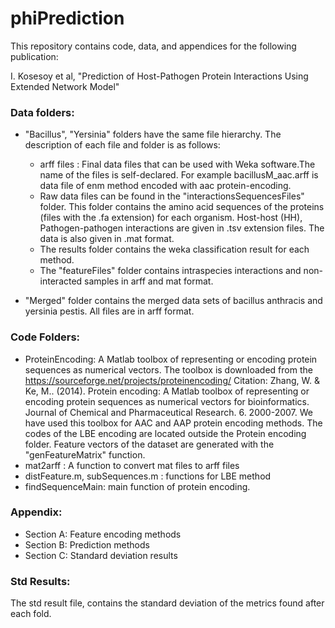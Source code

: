 # phiPrediction

This repository contains code, data, and appendices for the following publication:

I. Kosesoy et al, "Prediction of Host-Pathogen Protein Interactions Using Extended Network Model"


### Data folders:

  - "Bacillus", "Yersinia" folders have the same file hierarchy. The description of each file and folder is as follows:
    - arff files : Final data files that can be used with Weka software.The name of the files is self-declared. For example bacillusM_aac.arff is data file of enm method encoded with aac protein-encoding. 
    - Raw data files can be found in the "interactionsSequencesFiles" folder. This folder contains the amino acid sequences of the proteins (files with the .fa extension) for each organism. Host-host (HH), Pathogen-pathogen interactions are given in .tsv extension files. The data is also given in .mat format. 
    - The results folder contains the weka classification result for each method.
    - The "featureFiles" folder contains intraspecies interactions and non-interacted samples in arff and mat format.
    
  - "Merged" folder contains the merged data sets of bacillus anthracis and yersinia pestis. All files are in arff format. 


### Code Folders:

  - ProteinEncoding:  A Matlab toolbox of representing or encoding protein sequences as numerical vectors. The toolbox is downloaded from the https://sourceforge.net/projects/proteinencoding/ Citation: Zhang, W. & Ke, M.. (2014). Protein encoding: A Matlab toolbox of representing or encoding protein sequences as numerical vectors for bioinformatics. Journal of Chemical and Pharmaceutical Research. 6. 2000-2007. We have used this toolbox for AAC and AAP protein encoding methods. The codes of the LBE encoding are located outside the Protein encoding folder. Feature vectors of the dataset are generated with the "genFeatureMatrix" function.    
  - mat2arff : A function to convert mat files to arff files
  - distFeature.m, subSequences.m : functions for LBE method
  - findSequenceMain: main function of protein encoding.  


### Appendix:
  - Section A: Feature encoding methods
  - Section B: Prediction methods
  - Section C: Standard deviation results



### Std Results:

The std result file, contains the standard deviation of the metrics found after each fold.



